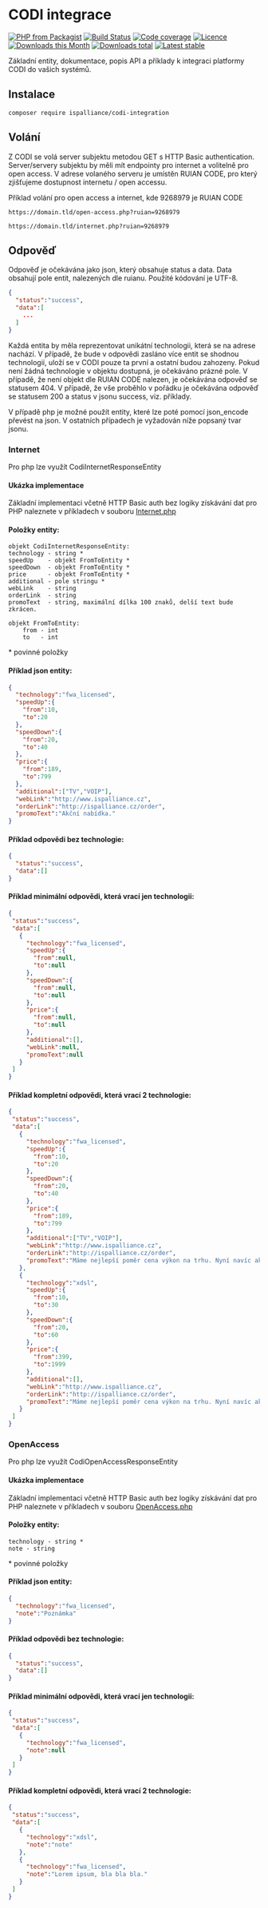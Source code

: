 # CODI integrace
[![PHP from Packagist](https://img.shields.io/packagist/php-v/ispalliance/codi-integration.svg?style=flat-square)](https://packagist.org/packages/ispalliance/codi-integration)
[![Build Status](https://img.shields.io/travis/ispalliance/codi-integration.svg?style=flat-square)](https://travis-ci.org/ispalliance/codi-integration)
[![Code coverage](https://img.shields.io/coveralls/ispalliance/codi-integration.svg?style=flat-square)](https://coveralls.io/r/ispalliance/codi-integration)
[![Licence](https://img.shields.io/packagist/l/ispalliance/codi-integration.svg?style=flat-square)](https://packagist.org/packages/ispalliance/codi-integration)
[![Downloads this Month](https://img.shields.io/packagist/dm/ispalliance/codi-integration.svg?style=flat-square)](https://packagist.org/packages/ispalliance/codi-integration)
[![Downloads total](https://img.shields.io/packagist/dt/ispalliance/codi-integration.svg?style=flat-square)](https://packagist.org/packages/ispalliance/codi-integration)
[![Latest stable](https://img.shields.io/packagist/v/ispalliance/codi-integration.svg?style=flat-square)](https://packagist.org/packages/ispalliance/codi-integration)

Základní entity, dokumentace, popis API a příklady k integraci platformy CODI do vašich systémů.

## Instalace
```
composer require ispalliance/codi-integration
```

## Volání

Z CODI se volá server subjektu metodou GET s HTTP Basic authentication.
Server/servery subjektu by měli mít endpointy pro internet a volitelně pro open access.
V adrese volaného serveru je umístěn RUIAN CODE, pro který zjišťujeme dostupnost internetu / open accessu.

Příklad volání pro open access a internet, kde 9268979 je RUIAN CODE

```
https://domain.tld/open-access.php?ruian=9268979
```

```
https://domain.tld/internet.php?ruian=9268979
```

## Odpověď
Odpověď je očekávána jako json, který obsahuje status a data. Data obsahují pole entit, nalezených dle ruianu. Použité kódování je UTF-8.
```json
{
  "status":"success",
  "data":[
    ...
  ]
}
```

Každá entita by měla reprezentovat unikátní technologii, která se na adrese nachází.
V případě, že bude v odpovědi zasláno více entit se shodnou technologií, uloží se v CODI pouze ta  první a ostatní budou zahozeny.
Pokud není žádná technologie v objektu dostupná, je očekáváno prázné pole.
V případě, že není objekt dle RUIAN CODE nalezen, je očekávána odpověď se statusem 404.
V případě, že vše proběhlo v pořádku je očekávána odpověď se statusem 200 a status v jsonu success, viz. příklady.

V případě php je možné použít entity, které lze poté pomocí json_encode
převést na json. V ostatních případech je vyžadován níže popsaný tvar jsonu.

### Internet
Pro php lze využít CodiInternetResponseEntity

#### Ukázka implementace
Základní implementaci včetně HTTP Basic auth bez logiky získávání dat pro PHP naleznete v příkladech v souboru [Internet.php](examples/Internet.php)

#### Položky entity:

```
objekt CodiInternetResponseEntity:
technology - string *
speedUp    - objekt FromToEntity *
speedDown  - objekt FromToEntity *
price      - objekt FromToEntity *
additional - pole stringu *
webLink    - string
orderLink  - string
promoText  - string, maximální dílka 100 znaků, delší text bude zkrácen.
```
```
objekt FromToEntity:
    from - int
    to   - int
```
\* povinné položky

#### Příklad json entity:
```json
{
  "technology":"fwa_licensed",
  "speedUp":{
    "from":10,
    "to":20
  },
  "speedDown":{
    "from":20,
    "to":40
  },
  "price":{
    "from":189,
    "to":799
  },
  "additional":["TV","VOIP"],
  "webLink":"http://www.ispalliance.cz",
  "orderLink":"http://ispalliance.cz/order",
  "promoText":"Akční nabídka."
}
```

#### Příklad odpovědi bez technologie:
```json
{
  "status":"success",
  "data":[]
}
```

#### Příklad minimální odpovědi, která vrací jen technologii:
```json
{
 "status":"success",
 "data":[
   {
     "technology":"fwa_licensed",
     "speedUp":{
       "from":null,
       "to":null
     },
     "speedDown":{
       "from":null,
       "to":null
     },
     "price":{
       "from":null,
       "to":null
     },
     "additional":[],
     "webLink":null,
     "promoText":null
   }
 ]
}
```

#### Příklad kompletní odpovědi, která vrací 2 technologie:
```json
{
 "status":"success",
 "data":[
   {
     "technology":"fwa_licensed",
     "speedUp":{
       "from":10,
       "to":20
     },
     "speedDown":{
       "from":20,
       "to":40
     },
     "price":{
       "from":189,
       "to":799
     },
     "additional":["TV","VOIP"],
     "webLink":"http://www.ispalliance.cz",
     "orderLink":"http://ispalliance.cz/order",
     "promoText":"Máme nejlepší poměr cena výkon na trhu. Nyní navíc akční nabídku půl roku za polovic."
   },
   {
     "technology":"xdsl",
     "speedUp":{
       "from":10,
       "to":30
     },
     "speedDown":{
       "from":20,
       "to":60
     },
     "price":{
       "from":399,
       "to":1999
     },
     "additional":[],
     "webLink":"http://www.ispalliance.cz",
     "orderLink":"http://ispalliance.cz/order",
     "promoText":"Máme nejlepší poměr cena výkon na trhu. Nyní navíc akční nabídku půl roku za polovic."
   }
 ]
}
```

### OpenAccess

Pro php lze využít CodiOpenAccessResponseEntity

#### Ukázka implementace
Základní implementaci včetně HTTP Basic auth bez logiky získávání dat pro PHP naleznete v příkladech v souboru [OpenAccess.php](examples/OpenAccess.php)

#### Položky entity:
```
technology - string *
note - string
```
\* povinné položky

#### Příklad json entity:
```json
{
  "technology":"fwa_licensed",
  "note":"Poznámka"
}
```

#### Příklad odpovědi bez technologie:
```json
{
  "status":"success",
  "data":[]
}
```

#### Příklad minimální odpovědi, která vrací jen technologii:
```json
{
 "status":"success",
 "data":[
   {
     "technology":"fwa_licensed",
     "note":null
   }
 ]
}
```

#### Příklad kompletní odpovědi, která vrací 2 technologie:
```json
{
 "status":"success",
 "data":[
   {
     "technology":"xdsl",
     "note":"note"
   },
   {
     "technology":"fwa_licensed",
     "note":"Lorem ipsum, bla bla bla."
   }
 ]
}
```
